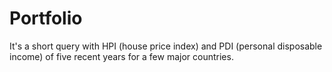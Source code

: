 # Portfolio
It's a short query with HPI (house price index) and PDI (personal disposable income) of five recent years for a few major countries.
